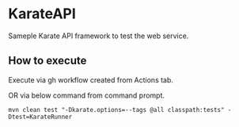 # KarateAPI
Sameple Karate API framework to test the web service.

## How to execute
Execute via gh workflow created from Actions tab.

OR via below command from command prompt.

`mvn clean test "-Dkarate.options=--tags @all classpath:tests" -Dtest=KarateRunner`

